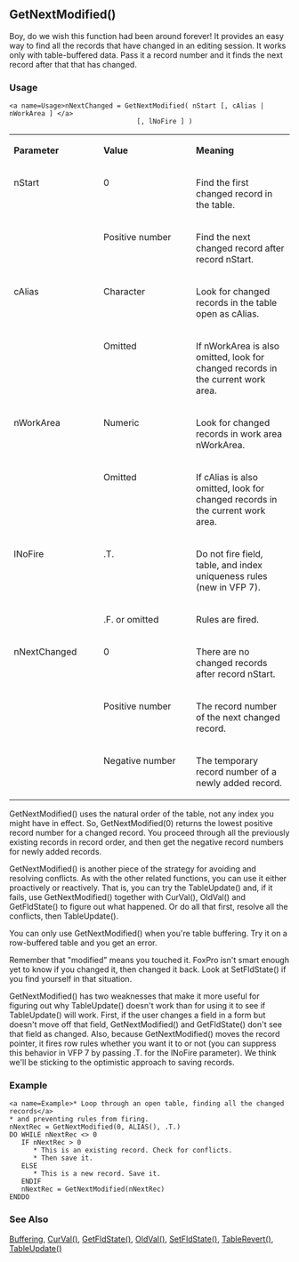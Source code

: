 ## <a name=Title>GetNextModified()</a>
<a name=Introduction>Boy, do we wish this function had been around forever! It provides an easy way to find all the records that have changed in an editing session. It works only with table-buffered data. Pass it a record number and it finds the next record after that that has changed.</a>
### Usage

```foxpro
<a name=Usage>nNextChanged = GetNextModified( nStart [, cAlias | nWorkArea ] </a>
                                [, lNoFire ] )
```

<table>
<tr>
  <td width="32%" valign="top">
  <p><b>Parameter</b></p>
  </td>
  <td width="23%" valign="top">
  <p><b>Value</b></p>
  </td>
  <td width="45%" valign="top">
  <p><b>Meaning</b></p>
  </td>
 </tr>
<tr>
  <td width="32%" rowspan="2" valign="top">
  <p><a name=Parameters>nStart</a></p>
  </td>
  
  <td width="23%" valign="top">
  <p>0</p>
  </td>
  <td width="45%" valign="top">
  <p>Find the first changed record in the table.</p>
  </td>
 </tr>
<tr>
  <td width="33%" valign="top">
  <p>Positive number</p>
  </td>
  <td width="67%" valign="top">
  <p>Find the next changed record after record nStart.</p>
  </td>
 </tr>
<tr>
  <td width="32%" rowspan="2" valign="top">
  <p>cAlias</p>
  </td>
  <td width="23%" valign="top">
  <p>Character</p>
  </td>
  <td width="45%" valign="top">
  <p>Look for changed records in the table open as cAlias.</p>
  </td>
 </tr>
<tr>
  <td width="33%" valign="top">
  <p>Omitted</p>
  </td>
  <td width="67%" valign="top">
  <p>If nWorkArea is also omitted, look for changed records in the current work area.</p>
  </td>
 </tr>
<tr>
  <td width="32%" rowspan="2" valign="top">
  <p>nWorkArea</p>
  </td>
  <td width="23%" valign="top">
  <p>Numeric</p>
  </td>
  <td width="45%" valign="top">
  <p>Look for changed records in work area nWorkArea.</p>
  </td>
 </tr>
<tr>
  <td width="33%" valign="top">
  <p>Omitted</p>
  </td>
  <td width="67%" valign="top">
  <p>If cAlias is also omitted, look for changed records in the current work area.</p>
  </td>
 </tr>
<tr>
  <td width="32%" rowspan="2" valign="top">
  <p>lNoFire</p>
  </td>
  <td width="23%" valign="top">
  <p>.T.</p>
  </td>
  <td width="45%" valign="top">
  <p>Do not fire field, table, and index uniqueness rules (new in VFP 7).</p>
  </td>
 </tr>
<tr>
  <td width="33%" valign="top">
  <p>.F. or omitted</p>
  </td>
  <td width="67%" valign="top">
  <p>Rules are fired.</p>
  </td>
 </tr>
<tr>
  <td width="32%" rowspan="3" valign="top">
  <p>nNextChanged</p>
  </td>
  <td width="23%" valign="top">
  <p>0</p>
  </td>
  <td width="45%" valign="top">
  <p>There are no changed records after record nStart.</p>
  </td>
 </tr>
<tr>
  <td width="33%" valign="top">
  <p>Positive number</p>
  </td>
  <td width="67%" valign="top">
  <p>The record number of the next changed record.</p>
  </td>
 </tr>
<tr>
  <td width="33%" valign="top">
  <p>Negative number</p>
  </td>
  <td width="67%" valign="top">
  <p>The temporary record number of a newly added record.</p>
  </td>
 </tr>
</table>

<a name=Body>GetNextModified() uses the natural order of the table, not any index you might have in effect. So, GetNextModified(0) returns the lowest positive record number for a changed record. You proceed through all the previously existing records in record order, and then get the negative record numbers for newly added records.</a>

GetNextModified() is another piece of the strategy for avoiding and resolving conflicts. As with the other related functions, you can use it either proactively or reactively. That is, you can try the TableUpdate() and, if it fails, use GetNextModified() together with CurVal(), OldVal() and GetFldState() to figure out what happened. Or do all that first, resolve all the conflicts, then TableUpdate().

You can only use GetNextModified() when you're table buffering. Try it on a row-buffered table and you get an error.

Remember that "modified" means you touched it. FoxPro isn't smart enough yet to know if you changed it, then changed it back. Look at SetFldState() if you find yourself in that situation.

GetNextModified() has two weaknesses that make it more useful for figuring out why TableUpdate() doesn't work than for using it to see if TableUpdate() will work. First, if the user changes a field in a form but doesn't move off that field, GetNextModified() and GetFldState() don't see that field as changed. Also, because GetNextModified() moves the record pointer, it fires row rules whether you want it to or not (you can suppress this behavior in VFP 7 by passing .T. for the lNoFire parameter). We think we'll be sticking to the optimistic approach to saving records.
### Example

```foxpro
<a name=Example>* Loop through an open table, finding all the changed records</a>
* and preventing rules from firing.
nNextRec = GetNextModified(0, ALIAS(), .T.)
DO WHILE nNextRec <> 0
   IF nNextRec > 0
      * This is an existing record. Check for conflicts.
      * Then save it.
   ELSE
      * This is a new record. Save it.
   ENDIF
   nNextRec = GetNextModified(nNextRec)
ENDDO
```

### See Also

[Buffering](s4g641.md), [CurVal()](s4g349.md), [GetFldState()](s4g395.md), [OldVal()](s4g349.md), [SetFldState()](s4g395.md), [TableRevert()](s4g407.md), [TableUpdate()](s4g407.md)